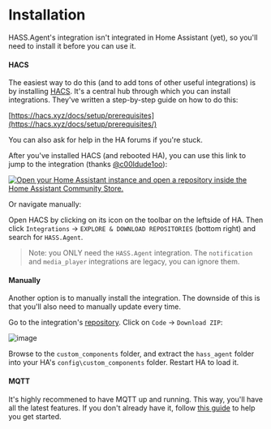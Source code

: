 # Installation

HASS.Agent's integration isn't integrated in Home Assistant (yet), so you'll need to install it before you can use it. 

#### HACS

The easiest way to do this (and to add tons of other useful integrations) is by installing [HACS](https://hacs.xyz). It's a central hub through which you can install integrations. They've written a step-by-step guide on how to do this:

[https://hacs.xyz/docs/setup/prerequisites](https://hacs.xyz/docs/setup/prerequisites/)

You can also ask for help in the HA forums if you're stuck.

After you've installed HACS (and rebooted HA), you can use this link to jump to the integration (thanks [@c00ldude1oo](https://github.com/c00ldude1oo)):

[![Open your Home Assistant instance and open a repository inside the Home Assistant Community Store.](https://my.home-assistant.io/badges/hacs_repository.svg)](https://my.home-assistant.io/redirect/hacs_repository/?owner=LAB02-Research&repository=HASS.Agent-Integration)

Or navigate manually:

Open HACS by clicking on its icon on the toolbar on the leftside of HA. Then click `Integrations` -> `EXPLORE & DOWNLOAD REPOSITORIES` (bottom right) and search for `HASS.Agent`.

> Note: you ONLY need the `HASS.Agent` integration. The `notification` and `media_player` integrations are legacy, you can ignore them.

#### Manually

Another option is to manually install the integration. The downside of this is that you'll also need to manually update every time. 

Go to the integration's [repository](https://github.com/LAB02-Research/HASS.Agent-Integration). Click on `Code` -> `Download ZIP`:

![image](https://user-images.githubusercontent.com/81011038/201074779-650633aa-f132-4a82-99cb-e692dbd1ce9f.png)

Browse to the `custom_components` folder, and extract the `hass_agent` folder into your HA's `config\custom_components` folder. Restart HA to load it.

#### MQTT

It's highly recommened to have MQTT up and running. This way, you'll have all the latest features. If you don't already have it, follow [this guide](https://www.youtube.com/watch?v=dqTn-Gk4Qeo) to help you get started.
